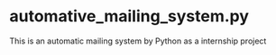# automative_mailing_system.py
This is an automatic mailing system by Python as a internship project 
